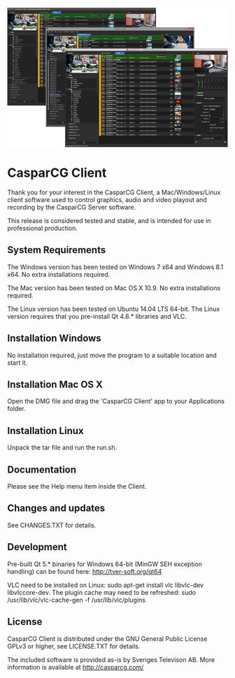<p align="center"><img src="/src/Widgets/Images/Clients.png"></p>

# CasparCG Client
Thank you for your interest in the CasparCG Client, a Mac/Windows/Linux client 
software used to control graphics, audio and video playout and recording
by the CasparCG Server software.

This release is considered tested and stable, and is intended for use in
professional production.

## System Requirements
The Windows version has been tested on Windows 7 x64 and Windows 8.1 x64. 
No extra installations required.

The Mac version has been tested on Mac OS X 10.9.
No extra installations required.

The Linux version has been tested on Ubuntu 14.04 LTS 64-bit.
The Linux version requires that you pre-install Qt 4.8.* libraries and VLC.

## Installation Windows
No installation required, just move the program to a suitable location and 
start it.

## Installation Mac OS X
Open the DMG file and drag the 'CasparCG Client' app to your Applications folder.

## Installation Linux
Unpack the tar file and run the run.sh.

## Documentation
Please see the Help menu item inside the Client.

## Changes and updates
See CHANGES.TXT for details.

## Development
Pre-built Qt 5.* binaries for Windows 64-bit (MinGW SEH exception handling) can be found here: http://tver-soft.org/qt64

VLC need to be installed on Linux: sudo apt-get install vlc libvlc-dev libvlccore-dev. The plugin cache may need to be refreshed: sudo /usr/lib/vlc/vlc-cache-gen -f /usr/lib/vlc/plugins

## License
CasparCG Client is distributed under the GNU General Public License GPLv3 or
higher, see LICENSE.TXT for details.

The included software is provided as-is by Sveriges Televison AB.
More information is available at http://casparcg.com/
